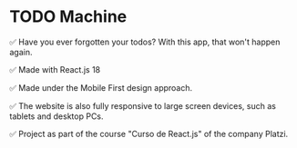 # TODO Machine

✅ Have you ever forgotten your todos? With this app, that won't happen again.

✅ Made with React.js 18

✅ Made under the Mobile First design approach.

✅ The website is also fully responsive to large screen devices, such as tablets and desktop PCs.

✅ Project as part of the course "Curso de React.js" of the company Platzi.
